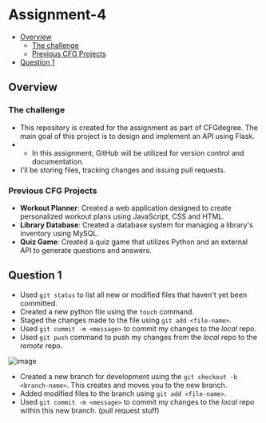 # Assignment-4

- [Overview](#overview)
  - [The challenge](#the-challenge)
  - [Previous CFG Projects](#previous-cfg-projects)
- [Question 1](#question-1)
 
## Overview
  
### The challenge
- This repository is created for the assignment as part of CFGdegree. The main goal of this project is to design and implement an API using Flask.
- - In this assignment, GitHub will be utilized for version control and documentation.
- I'll be storing files, tracking changes and issuing pull requests.

### Previous CFG Projects
- **Workout Planner**: Created a web application designed to create personalized workout plans using JavaScript, CSS and HTML.
- **Library Database**: Created a database system for managing a library's inventory using MySQL.
- **Quiz Game**: Created a quiz game that utilizes Python and an external API to generate questions and answers.

## Question 1

- Used `git status` to list all new or modified files that haven't yet been committed.
- Created a new python file using the `touch` command.
- Staged the changes made to the file using `git add <file-name>`.
- Used `git commit -m <message>` to commit my changes to the *local* repo.
- Used `git push` command to push my changes from the *local* repo to the *remote* repo.

![image](https://github.com/itskharina/Assignment-4/assets/137315976/8a22417e-8005-4c2d-8b94-67b3a14bcf3d)

- Created a new branch for development using the `git checkout -b <branch-name>`. This creates and moves you to the new branch.
- Added modified files to the branch using  `git add <file-name>`.
- Used `git commit -m <message>` to commit my changes to the *local* repo within this new branch.
(pull request stuff)
  
